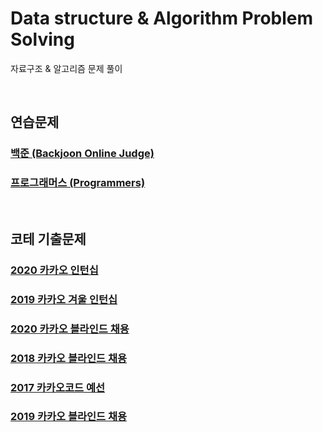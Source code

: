 # Data structure & Algorithm Problem Solving
자료구조 & 알고리즘 문제 풀이

<br>

## 연습문제

### [백준 (Backjoon Online Judge)](https://github.com/jiwoo-kimm/problem-solving/tree/main/Baekjoon%20Online%20Judge/README.md)

### [프로그래머스 (Programmers)](https://github.com/jiwoo-kimm/problem-solving/tree/main/Programmers/README.md)

<br>

## 코테 기출문제

### [2020 카카오 인턴십](https://github.com/jiwoo-kimm/problem-solving/tree/main/2020%20Kakao%20Internship)
### [2019 카카오 겨울 인턴십](https://github.com/jiwoo-kimm/problem-solving/tree/main/2019%20Kakao%20Winter%20Internship)
### [2020 카카오 블라인드 채용](https://github.com/jiwoo-kimm/problem-solving/tree/main/2020%20Kakao%20Blind%20Recruitment)
### [2018 카카오 블라인드 채용](https://github.com/jiwoo-kimm/problem-solving/tree/main/2018%20Kakao%20Blind%20Recruitment)
### [2017 카카오코드 예선](https://github.com/jiwoo-kimm/problem-solving/tree/main/2017%20Kakao%20Code)
### [2019 카카오 블라인드 채용](https://github.com/jiwoo-kimm/problem-solving/tree/main/2019%20Kakao%20Blind%20Recruitment)